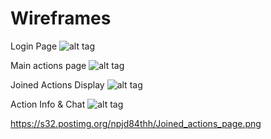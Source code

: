 Wireframes
==========

Login Page
![alt tag](https://postimg.org/image/erynas11d/][img]https://s32.postimg.org/erynas11d/Aux_login_page.png "Login Page")

Main actions page
![alt tag](https://postimg.org/image/pg2e9mb0h/][img]https://s32.postimg.org/pg2e9mb0h/Aux_main_page.png "Actions Page")

Joined Actions Display
![alt tag](https://s32.postimg.org/npjd84thh/Joined_actions_page.png "Joined Actions")

Action Info & Chat
![alt tag](https://s32.postimg.org/npjd84thh/Joined_actions_page.png "")

https://s32.postimg.org/npjd84thh/Joined_actions_page.png
